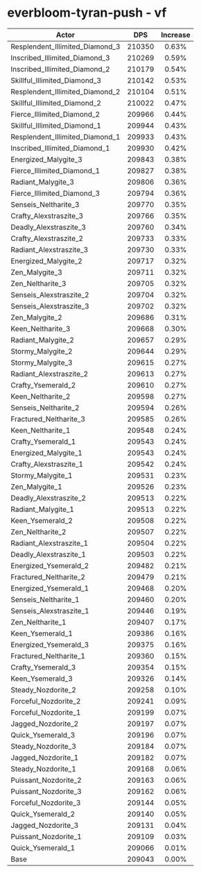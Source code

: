 # everbloom-tyran-push - vf
| Actor | DPS | Increase |
|---|:---:|:---:|
|Resplendent_Illimited_Diamond_3|210350|0.63%|
|Inscribed_Illimited_Diamond_3|210269|0.59%|
|Inscribed_Illimited_Diamond_2|210179|0.54%|
|Skillful_Illimited_Diamond_3|210142|0.53%|
|Resplendent_Illimited_Diamond_2|210104|0.51%|
|Skillful_Illimited_Diamond_2|210022|0.47%|
|Fierce_Illimited_Diamond_2|209966|0.44%|
|Skillful_Illimited_Diamond_1|209944|0.43%|
|Resplendent_Illimited_Diamond_1|209933|0.43%|
|Inscribed_Illimited_Diamond_1|209930|0.42%|
|Energized_Malygite_3|209843|0.38%|
|Fierce_Illimited_Diamond_1|209827|0.38%|
|Radiant_Malygite_3|209806|0.36%|
|Fierce_Illimited_Diamond_3|209794|0.36%|
|Senseis_Neltharite_3|209770|0.35%|
|Crafty_Alexstraszite_3|209766|0.35%|
|Deadly_Alexstraszite_3|209760|0.34%|
|Crafty_Alexstraszite_2|209733|0.33%|
|Radiant_Alexstraszite_3|209730|0.33%|
|Energized_Malygite_2|209717|0.32%|
|Zen_Malygite_3|209711|0.32%|
|Zen_Neltharite_3|209705|0.32%|
|Senseis_Alexstraszite_2|209704|0.32%|
|Senseis_Alexstraszite_3|209702|0.32%|
|Zen_Malygite_2|209686|0.31%|
|Keen_Neltharite_3|209668|0.30%|
|Radiant_Malygite_2|209657|0.29%|
|Stormy_Malygite_2|209644|0.29%|
|Stormy_Malygite_3|209615|0.27%|
|Radiant_Alexstraszite_2|209613|0.27%|
|Crafty_Ysemerald_2|209610|0.27%|
|Keen_Neltharite_2|209598|0.27%|
|Senseis_Neltharite_2|209594|0.26%|
|Fractured_Neltharite_3|209585|0.26%|
|Keen_Neltharite_1|209548|0.24%|
|Crafty_Ysemerald_1|209543|0.24%|
|Energized_Malygite_1|209543|0.24%|
|Crafty_Alexstraszite_1|209542|0.24%|
|Stormy_Malygite_1|209531|0.23%|
|Zen_Malygite_1|209526|0.23%|
|Deadly_Alexstraszite_2|209513|0.22%|
|Radiant_Malygite_1|209513|0.22%|
|Keen_Ysemerald_2|209508|0.22%|
|Zen_Neltharite_2|209507|0.22%|
|Radiant_Alexstraszite_1|209504|0.22%|
|Deadly_Alexstraszite_1|209503|0.22%|
|Energized_Ysemerald_2|209482|0.21%|
|Fractured_Neltharite_2|209479|0.21%|
|Energized_Ysemerald_1|209468|0.20%|
|Senseis_Neltharite_1|209460|0.20%|
|Senseis_Alexstraszite_1|209446|0.19%|
|Zen_Neltharite_1|209407|0.17%|
|Keen_Ysemerald_1|209386|0.16%|
|Energized_Ysemerald_3|209375|0.16%|
|Fractured_Neltharite_1|209360|0.15%|
|Crafty_Ysemerald_3|209354|0.15%|
|Keen_Ysemerald_3|209326|0.14%|
|Steady_Nozdorite_2|209258|0.10%|
|Forceful_Nozdorite_2|209241|0.09%|
|Forceful_Nozdorite_1|209199|0.07%|
|Jagged_Nozdorite_2|209197|0.07%|
|Quick_Ysemerald_3|209196|0.07%|
|Steady_Nozdorite_3|209184|0.07%|
|Jagged_Nozdorite_1|209182|0.07%|
|Steady_Nozdorite_1|209168|0.06%|
|Puissant_Nozdorite_2|209163|0.06%|
|Puissant_Nozdorite_3|209162|0.06%|
|Forceful_Nozdorite_3|209144|0.05%|
|Quick_Ysemerald_2|209140|0.05%|
|Jagged_Nozdorite_3|209131|0.04%|
|Puissant_Nozdorite_1|209109|0.03%|
|Quick_Ysemerald_1|209066|0.01%|
|Base|209043|0.00%|
